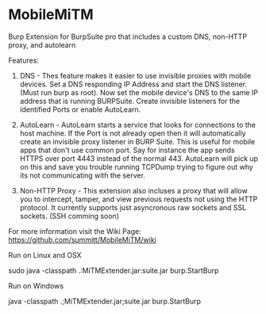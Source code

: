 MobileMiTM
==========

Burp Extension for BurpSuite pro that includes a custom DNS, non-HTTP proxy, and autolearn

Features:

1. DNS -  Thes feature makes it easier to use invisible proxies with mobile devices. Set a DNS responding IP Address
   and start the DNS listener. (Must run burp as root). Now set the mobile device's DNS to the same IP address that
   is running BURPSuite. Create invisible listeners for the identified Ports or enable AutoLearn.

2. AutoLearn - AutoLearn starts a service that looks for connections to the host machine. If the Port is not already 
   open then it will automatically create an invisible proxy listener in BURP Suite. This is useful for mobile apps 
   that don't use common port. Say for instance the app sends HTTPS over port 4443 instead of the normal 443. AutoLearn
   will pick up on this and save you trouble running TCPDump trying to figure out why its not communicating with the 
   server.

3. Non-HTTP Proxy - This extension also incluses a proxy that will allow you to intercept, tamper, and view previous 
   requests not using the HTTP protocol. It currently supports just asyncronous raw sockets and SSL sockets. (SSH 
   comming soon)


For more information visit the Wiki Page: https://github.com/summitt/MobileMiTM/wiki


Run on Linux and OSX

sudo java -classpath .:MiTMExtender.jar:suite.jar burp.StartBurp

Run on Windows

java -classpath .;MiTMExtender.jar;suite.jar burp.StartBurp


